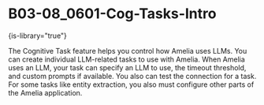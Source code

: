 # B03-08_0601-Cog-Tasks-Intro

{is-library="true"}

<snippet id="B03-08_0601-Cog-Tasks-Intro_snippet">



The Cognitive Task feature helps you control how Amelia uses LLMs. You can create individual LLM-related tasks to use with Amelia. When Amelia uses an LLM, your task can specify an LLM to use, the timeout threshold, and custom prompts if available. You also can test the connection for a task. For some tasks like entity extraction, you also must configure other parts of the Amelia application.


</snippet>